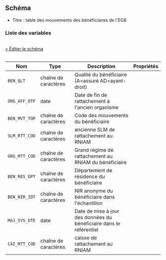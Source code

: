 ## Schéma

- Titre : table des mouvements des bénéficiaires de l'EGB

### Liste des variables
<br />
<div>
    <a href="https://gitlab.com/healthdatahub/schema-snds/edit/master/schemas/EGB/EB_HMV_F.json"  
    arget="_blank" rel="noopener noreferrer">> Éditer le schéma</a>
    <OutboundLink />
</div>
<br />

Nom|Type|Description|Propriétés
-|-|-|-
`BEN_QLT`|chaîne de caractères|Qualité du bénéficiaire (A&#x3D;assuré AD&#x3D;ayant-droit)||
`ORG_AFF_DTF`|date|Date de fin de rattachement à l&#x27;ancien organisme||
`BEN_MVT_TOP`|chaîne de caractères|Code des mouvements du bénéficiaire||
`SLM_RTT_COD`|chaîne de caractères|ancienne SLM de rattachement au RNIAM||
`GRG_RTT_COD`|chaîne de caractères|Grand régime de rattachement au RNIAM du bénéficiaire||
`BEN_RES_DPT`|chaîne de caractères|Département de résidence du bénéficiaire||
`BEN_NIR_IDT`|chaîne de caractères|NIR anonyme du bénéficiaire dans l&#x27;échantillon||
`MAJ_SYS_DTE`|date|Date de mise à jour des données du bénéficiaire dans le référentiel||
`CAI_RTT_COD`|chaîne de caractères|caisse de rattachement au RNIAM||

